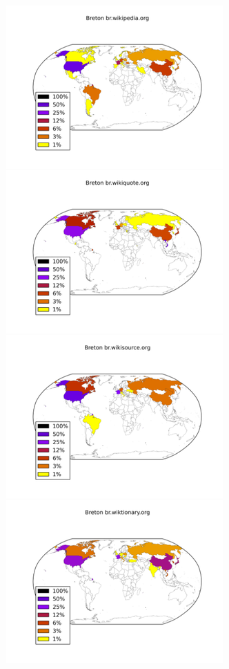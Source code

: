 ![](images/Breton-br.wikipedia.org.png)
![](images/Breton-br.wikiquote.org.png)
![](images/Breton-br.wikisource.org.png)
![](images/Breton-br.wiktionary.org.png)
